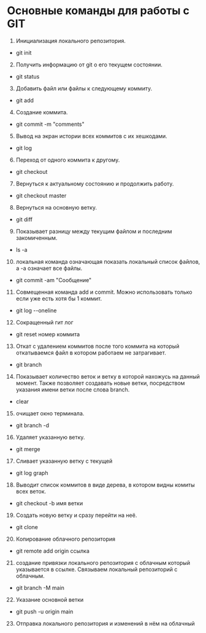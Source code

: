 # Основные команды для работы с GIT

1. Инициализация локального репозитория.
 * git init
 2. Получить информацию от git о его текущем состоянии.
* git status
3. Добавить файл или файлы к следующему коммиту.
* git add
4. Создание коммита.
- git commit -m "comments"
5. Вывод на экран истории всех коммитов с их хешкодами.
- git log
6. Переход от одного коммита к другому.
- git checkout
7. Вернуться к актуальному состоянию и продолжить работу.
- git checkout master
8. Вернуться на основную ветку.
- git diff
9. Показывает разницу между текущим файлом и последним закомиченным.
- ls -a
10. локальная команда означающая показать локальный список файлов, а -а означает все файлы.
- git commit -am "Сообщение"
11. Совмещенная команда add и commit. Можно использовать только если уже есть хотя бы 1 коммит.
- git log --oneline
12. Сокращенный гит лог
- git reset номер коммита
13. Откат с удалением коммитов после того коммита на который откатываемся файл в котором работаем не затрагивает.
- git branch
14. Показывает количество веток и ветку в которой нахожусь на данный момент. Также позволяет создавать новые ветки, посредством указания имени ветки после слова branch.
- clear 
15. очищает окно терминала.
 - git branch -d 
 16. Удаляет указанную ветку.
 - git merge 
 17. Сливает указанную ветку с текущей
 - git log graph
 18. Выводит список коммитов в виде дерева, в котором видны комиты всех веток.
 - git checkout -b имя ветки
 19. Создать новую ветку и сразу перейти на неё.
- git clone 
20. Копирование облачного репозитория 
- git remote add origin ссылка
21. создание привязки локального репозитория с облачным который указывается в ссылке. Связываем локальный репозиторий с облачным.
- git branch -M main
22. Указание основной ветки
- git push -u origin main
23. Отправка локального репозитория и изменений в нём на облачный